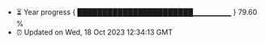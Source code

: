 - ⏳ Year progress { ███████████████████████▁▁▁▁▁▁▁ } 79.60 %
- ⏰ Updated on Wed, 18 Oct 2023 12:34:13 GMT

